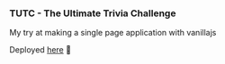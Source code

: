 ### TUTC - The Ultimate Trivia Challenge

My try at making a single page application with vanillajs

Deployed [here](https://tutc.herokuapp.com/) :slightly_smiling_face:
